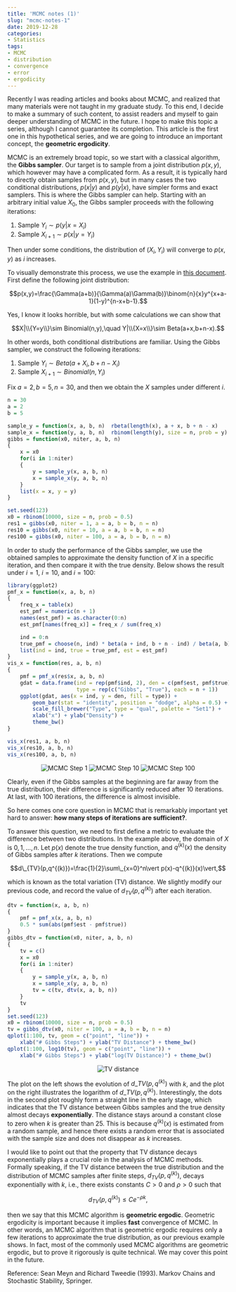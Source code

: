```yaml
---
title: 'MCMC notes (1)'
slug: "mcmc-notes-1"
date: 2019-12-28
categories:
- Statistics
tags:
- MCMC
- distribution
- convergence
- error
- ergodicity
---
```


Recently I was reading articles and books about MCMC, and realized that many materials were not taught in my
graduate study. To this end, I decide to make a summary of such content, to assist readers and myself to gain
deeper understanding of MCMC in the future. I hope to make this topic a series, although I cannot guarantee
its completion. This article is the first one in this hypothetical series, and we are going to introduce
an important concept, the **geometric ergodicity**.

MCMC is an extremely broad topic, so we start with a classical algorithm, the **Gibbs sampler**. Our target is
to sample from a joint distribution $p(x,y)$, which however may have a complicated form. As a result, it is
typically hard to directly obtain samples from $p(x,y)$, but in many cases the two conditional distributions,
$p(x|y)$ and $p(y|x)$, have simpler forms and exact samplers. This is where the Gibbs sampler can help.
Starting with an arbitrary initial value $X_0$, the Gibbs sampler proceeds with the following iterations:

1. Sample $Y_i\sim p(y|x=X_i)$
2. Sample $X_{i+1}\sim p(x|y=Y_i)$

Then under some conditions, the distribution of $(X_i,Y_i)$ will converge to $p(x,y)$ as $i$ increases.

To visually demonstrate this process, we use the example in
[this document](http://www.ccs.neu.edu/home/vip/teach/DMcourse/5_topicmodel_summ/notes_slides/sampling/notes-gibbs-metro.pdf).
First define the following joint distribution:

$$p(x,y)=\frac{\Gamma(a+b)}{\Gamma(a)\Gamma(b)}\binom{n}{x}y^{x+a-1}(1-y)^{n-x+b-1}.$$

Yes, I know it looks horrible, but with some calculations we can show that

$$X|\\{Y=y\\}\sim Binomial(n,y),\quad Y|\\{X=x\\}\sim Beta(a+x,b+n-x).$$

In other words, both conditional distributions are familiar. Using the Gibbs sampler, we construct the
following iterations:

1. Sample $Y_i\sim Beta(a+X_i,b+n-X_i)$
2. Sample $X_{i+1}\sim Binomial(n,Y_i)$

Fix $a=2,b=5,n=30$, and then we obtain the $X$ samples under different $i$.

```r
n = 30
a = 2
b = 5

sample_y = function(x, a, b, n)  rbeta(length(x), a + x, b + n - x)
sample_x = function(y, a, b, n)  rbinom(length(y), size = n, prob = y)
gibbs = function(x0, niter, a, b, n)
{
    x = x0
    for(i in 1:niter)
    {
        y = sample_y(x, a, b, n)
        x = sample_x(y, a, b, n)
    }
    list(x = x, y = y)
}

set.seed(123)
x0 = rbinom(10000, size = n, prob = 0.5)
res1 = gibbs(x0, niter = 1, a = a, b = b, n = n)
res10 = gibbs(x0, niter = 10, a = a, b = b, n = n)
res100 = gibbs(x0, niter = 100, a = a, b = b, n = n)
```

In order to study the performance of the Gibbs sampler, we use the obtained samples to approximate
the density function of $X$ in a specific iteration, and then compare it with the true density.
Below shows the result under $i=1$, $i=10$, and $i=100$:

```r
library(ggplot2)
pmf_x = function(x, a, b, n)
{
    freq_x = table(x)
    est_pmf = numeric(n + 1)
    names(est_pmf) = as.character(0:n)
    est_pmf[names(freq_x)] = freq_x / sum(freq_x)

    ind = 0:n
    true_pmf = choose(n, ind) * beta(a + ind, b + n - ind) / beta(a, b)
    list(ind = ind, true = true_pmf, est = est_pmf)
}
vis_x = function(res, a, b, n)
{
    pmf = pmf_x(res$x, a, b, n)
    gdat = data.frame(ind = rep(pmf$ind, 2), den = c(pmf$est, pmf$true),
                      type = rep(c("Gibbs", "True"), each = n + 1))
    ggplot(gdat, aes(x = ind, y = den, fill = type)) +
        geom_bar(stat = "identity", position = "dodge", alpha = 0.5) +
        scale_fill_brewer("Type", type = "qual", palette = "Set1") +
        xlab("x") + ylab("Density") +
        theme_bw()
}

vis_x(res1, a, b, n)
vis_x(res10, a, b, n)
vis_x(res100, a, b, n)
```

<div align="center">
    <img src="https://upload.yixuan.blog/en/2019/12/mcmc-step-1.png" alt="MCMC Step 1" />
    <img src="https://upload.yixuan.blog/en/2019/12/mcmc-step-10.png" alt="MCMC Step 10" />
    <img src="https://upload.yixuan.blog/en/2019/12/mcmc-step-100.png" alt="MCMC Step 100" />
</div>

Clearly, even if the Gibbs samples at the beginning are far away from the true distribution, their
difference is significantly reduced after 10 iterations. At last, with 100 iterations, the
difference is almost invisible.

So here comes one core question in MCMC that is remarkably important yet hard to answer:
**how many steps of iterations are sufficient?**.

To answer this question, we need to first define a metric to evaluate the difference between
two distributions. In the example above, the domain of $X$ is $0,1,\ldots,n$. Let $p(x)$
denote the true density function, and $q^{(k)}(x)$ the density of Gibbs samples after $k$
iterations. Then we compute

$$d\_{TV}(p,q^{(k)})=\frac{1}{2}\sum\_{x=0}^n\vert p(x)-q^{(k)}(x)\vert,$$

which is known as the total variation (TV) distance. We slightly modify our previous code,
and record the value of $d_{TV}(p,q^{(k)})$ after each iteration.

```r
dtv = function(x, a, b, n)
{
    pmf = pmf_x(x, a, b, n)
    0.5 * sum(abs(pmf$est - pmf$true))
}
gibbs_dtv = function(x0, niter, a, b, n)
{
    tv = c()
    x = x0
    for(i in 1:niter)
    {
        y = sample_y(x, a, b, n)
        x = sample_x(y, a, b, n)
        tv = c(tv, dtv(x, a, b, n))
    }
    tv
}
set.seed(123)
x0 = rbinom(10000, size = n, prob = 0.5)
tv = gibbs_dtv(x0, niter = 100, a = a, b = b, n = n)
qplot(1:100, tv, geom = c("point", "line")) +
    xlab("# Gibbs Steps") + ylab("TV Distance") + theme_bw()
qplot(1:100, log10(tv), geom = c("point", "line")) +
    xlab("# Gibbs Steps") + ylab("log(TV Distance)") + theme_bw()
```

<div align="center">
    <img src="https://upload.yixuan.blog/en/2019/12/mcmc-tv.png" alt="TV distance" />
</div>

The plot on the left shows the evolution of $d\_{TV}(p,q^{(k)})$ with $k$, and the plot
on the right illustrates the logarithm of $d\_{TV}(p,q^{(k)})$. Interestingly, the dots
in the second plot roughly form a straight line in the early stage, which indicates that
the TV distance between Gibbs samples and the true density almost decays **exponentially**.
The distance stays around a constant close to zero when $k$ is greater than 25. This is
because $q^{(k)}(x)$ is estimated from a random sample, and hence there exists a random
error that is associated with the sample size and does not disappear as $k$ increases.

I would like to point out that the property that TV distance decays exponentially plays
a crucial role in the analysis of MCMC methods. Formally speaking, if the TV distance
between the true distribution and the distribution of MCMC samples after finite steps,
$d_{TV}(p,q^{(k)})$, decays exponentially with $k$, i.e., there exists constants
$C>0$ and $\rho>0$ such that

$$d_{TV}(p,q^{(k)})\le Ce^{-\rho k},$$

then we say that this MCMC algorithm is **geometric ergodic**. Geometric ergodicity
is important because it implies **fast** convergence of MCMC. In other words,
an MCMC algorithm that is geometric ergodic requires only a few iterations to
approximate the true distribution, as our previous example shows. In fact, most
of the commonly used MCMC algorithms are geometric ergodic, but to prove it
rigorously is quite technical. We may cover this point in the future.

Reference: Sean Meyn and Richard Tweedie (1993). Markov Chains and Stochastic Stability, Springer.
